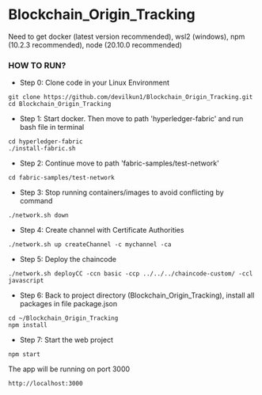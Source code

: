 # Blockchain_Origin_Tracking

Need to get docker (latest version recommended), wsl2 (windows), npm (10.2.3 recommended), node (20.10.0 recommended)

### HOW TO RUN?
- Step 0: Clone code in your Linux Environment
```
git clone https://github.com/devilkun1/Blockchain_Origin_Tracking.git
cd Blockchain_Origin_Tracking
```
- Step 1: Start docker. Then move to path 'hyperledger-fabric' and run bash file in terminal
```
cd hyperledger-fabric
./install-fabric.sh
```
- Step 2: Continue move to path 'fabric-samples/test-network'
```
cd fabric-samples/test-network
```
- Step 3: Stop running containers/images to avoid conflicting by command
```
./network.sh down
```
- Step 4: Create channel with Certificate Authorities
```
./network.sh up createChannel -c mychannel -ca
```
- Step 5: Deploy the chaincode
```
./network.sh deployCC -ccn basic -ccp ../../../chaincode-custom/ -ccl javascript
```
- Step 6: Back to project directory (Blockchain_Origin_Tracking), install all packages in file package.json
```
cd ~/Blockchain_Origin_Tracking
npm install
```
- Step 7: Start the web project
```
npm start
```
The app will be running on port 3000
```
http://localhost:3000
```
